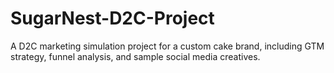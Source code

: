 # SugarNest-D2C-Project
A D2C marketing simulation project for a custom cake brand, including GTM strategy, funnel analysis, and sample social media creatives.
